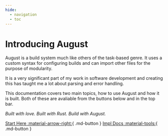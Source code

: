 ```yaml
---
hide:
  - navigation
  - toc
---
```


# Introducing August

August is a build system much like others of the task-based genre.
It uses a custom syntax for configuring builds and can import other files for the purpose of modularity.

It is a very significant part of my work in software development and creating this has taught me a lot about parsing and error handling.

This documentation covers two main topics, how to use August and how it is built.
Both of these are avaliable from the buttons below and in the top bar.

*Built with love. Built with Rust. Build with August.* 

[Start Here :material-arrow-right:](getting-started){ .md-button }
[Impl Docs :material-tools:](implementation){ .md-button }
